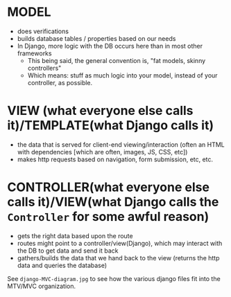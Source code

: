 # MODEL
+ does verifications
+ builds database tables / properties based on our needs
+ In Django, more logic with the DB occurs here than in most other frameworks
    - This being said, the general convention is, "fat models, skinny controllers"
    - Which means: stuff as much logic into your model, instead of your controller, as possible.

# VIEW (what everyone else calls it)/TEMPLATE(what Django calls it)
+ the data that is served for client-end viewing/interaction (often an HTML with dependencies [which are often, images, JS, CSS, etc])
+ makes http requests based on navigation, form submission, etc, etc.

# CONTROLLER(what everyone else calls it)/VIEW(what Django calls the `Controller` for some awful reason)
+ gets the right data based upon the route
+ routes might point to a controller/view(Django), which may interact with the DB to get data and send it back
+ gathers/builds the data that we hand back to the view (returns the http data and queries the database)

See `django-MVC-diagram.jpg` to see how the various django files fit into the MTV/MVC organization.
